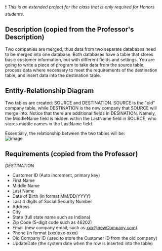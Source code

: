 :exclamation: _This is an extended project for the class that is only required for Honors students._

## Description (copied from the Professor's Description)
Two companies are merged, thus data from two separate databases need to be merged into one database. Both databases have a table that stores basic customer information, but with different fields and settings. You are going to write a piece of program to take data from the source table, process data where necessary to meet the requirements of the destination table, and insert data into the destination table. 


## Entity-Relationship Diagram
Two tables are created: SOURCE and DESTINATION. SOURCE is the "old" company table, while DESTINATION is the new company that SOURCE will merge into. Notice that there are additional fields in DESINATION. Namely, the MiddleName field is hidden within the LastName field in SOURCE, who stores middle names in the LastName field.

Essentially, the relationship between the two tables will be:
<br>
![image](https://user-images.githubusercontent.com/105399768/225164514-f1a3ad1f-bd2c-47fb-8d89-569e8b325474.png)

## Requirements (copied from the Professor)

_DESTINATION_
- Customer ID (Auto increment, primary key)
- First Name
- Middle Name 
- Last Name
- Date of Birth (in format MM/DD/YYYY)
- Last 4 digits of Social Security Number
- Address
- City
- State (full state name such as Indiana)
- Zip Code (5-digit code such as 46202)
- Email (new company email, such as xxx@newCompany.com)
- Phone (in format (xxx)xxx-xxxx)
- Old Company ID (used to store the Customer ID from the old company)
- UpdateDate (the system date when the row is inserted into the table)
